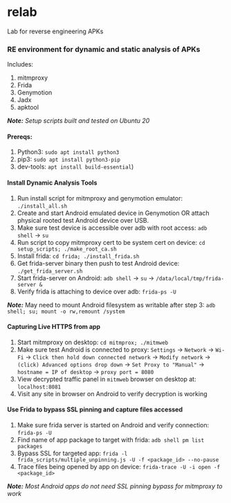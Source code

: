 # relab
Lab for reverse engineering APKs


### RE environment for dynamic and static analysis of APKs

Includes:

1. mitmproxy
2. Frida
3. Genymotion
4. Jadx
5. apktool

_**Note:** Setup scripts built and tested on Ubuntu 20_

#### Prereqs: 

1. Python3: `sudo apt install python3`
2. pip3: `sudo apt install python3-pip`
3. dev-tools: `apt install build-essential`)


#### Install Dynamic Analysis Tools

1. Run install script for mitmproxy and genymotion emulator: `./install_all.sh`
2. Create and start Android emulated device in Genymotion OR attach physical rooted test Android device over USB.
3. Make sure test device is accessible over adb with root access: `adb shell` -> `su`
4. Run script to copy mitmproxy cert to be system cert on device: `cd setup_scripts; ./make_root_ca.sh`  
5. Install frida: `cd frida; ./install_frida.sh`
6. Get frida-server binary then push to test Android device: `./get_frida_server.sh`
7. Start frida-server on Android: `adb shell` -> `su` -> `/data/local/tmp/frida-server &`
8. Verify frida is attaching to device over adb: `frida-ps -U`


_**Note:**_ May need to mount Android filesystem as writable after step 3: `adb shell; su; mount -o rw,remount /system`

#### Capturing Live HTTPS from app

1. Start mitmproxy on desktop: `cd mitmprox; ./mitmweb`
2. Make sure test Android is connected to proxy: `Settings` -> `Network` -> `Wi-Fi` -> `Click then hold down connected network` -> `Modify network` -> `(click) Advanced options drop down` -> `Set Proxy to "Manual"` -> `hostname = IP of desktop` -> `proxy port = 8080`
3. View decrypted traffic panel in `mitmweb` browser on desktop at: `localhost:8081`
4. Visit any site in browser on Android to verify decryption is working



#### Use Frida to bypass SSL pinning and capture files accessed

1. Make sure frida server is started on Android and verify connection: `frida-ps -U`
2. Find name of app package to target with frida: `adb shell pm list packages`
3. Bypass SSL for targeted app: `frida -l frida_scripts/multiple_unpinning.js -U -f <package_id> --no-pause`
4. Trace files being opened by app on device: `frida-trace -U -i open -f <package_id>`


_**Note:** Most Android apps do not need SSL pinning bypass for mitmproxy to work_
